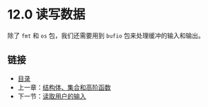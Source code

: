 # 12.0 读写数据

除了 `fmt` 和 `os` 包，我们还需要用到 `bufio` 包来处理缓冲的输入和输出。

## 链接

- [目录](getting-started.md)
- 上一章：[结构体、集合和高阶函数](11.14.md)
- 下一节：[读取用户的输入](12.1.md)
